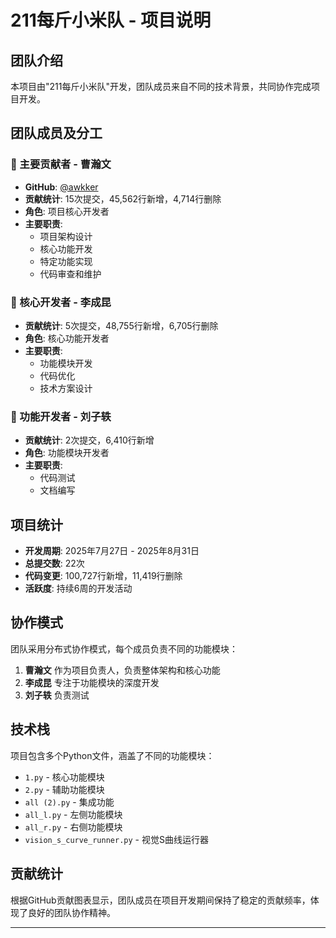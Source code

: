 # 211每斤小米队 - 项目说明

## 团队介绍

本项目由"211每斤小米队"开发，团队成员来自不同的技术背景，共同协作完成项目开发。

## 团队成员及分工

### 🥇 主要贡献者 - 曹瀚文
- **GitHub**: [@awkker](https://github.com/awkker)
- **贡献统计**: 15次提交，45,562行新增，4,714行删除
- **角色**: 项目核心开发者
- **主要职责**: 
  - 项目架构设计
  - 核心功能开发
  - 特定功能实现
  - 代码审查和维护

### 🥈 核心开发者 - 李成昆
- **贡献统计**: 5次提交，48,755行新增，6,705行删除
- **角色**: 核心功能开发者
- **主要职责**:
  - 功能模块开发
  - 代码优化
  - 技术方案设计

### 🥉 功能开发者 - 刘子轶
- **贡献统计**: 2次提交，6,410行新增
- **角色**: 功能模块开发者
- **主要职责**:
  - 代码测试
  - 文档编写

## 项目统计

- **开发周期**: 2025年7月27日 - 2025年8月31日
- **总提交数**: 22次
- **代码变更**: 100,727行新增，11,419行删除
- **活跃度**: 持续6周的开发活动

## 协作模式

团队采用分布式协作模式，每个成员负责不同的功能模块：

1. **曹瀚文** 作为项目负责人，负责整体架构和核心功能
2. **李成昆** 专注于功能模块的深度开发
3. **刘子轶** 负责测试

## 技术栈

项目包含多个Python文件，涵盖了不同的功能模块：
- `1.py` - 核心功能模块
- `2.py` - 辅助功能模块  
- `all (2).py` - 集成功能
- `all_l.py` - 左侧功能模块
- `all_r.py` - 右侧功能模块
- `vision_s_curve_runner.py` - 视觉S曲线运行器

## 贡献统计

根据GitHub贡献图表显示，团队成员在项目开发期间保持了稳定的贡献频率，体现了良好的团队协作精神。

---

